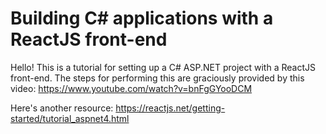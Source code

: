 # Building C# applications with a ReactJS front-end

Hello! This is a tutorial for setting up a C# ASP.NET project with a ReactJS front-end. The steps for performing this are graciously provided by this video: https://www.youtube.com/watch?v=bnFgGYooDCM

Here's another resource:
https://reactjs.net/getting-started/tutorial_aspnet4.html

